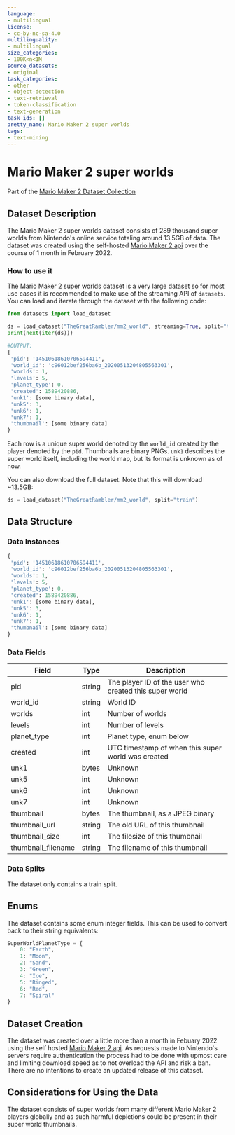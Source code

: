 ```yaml
---
language:
- multilingual
license:
- cc-by-nc-sa-4.0
multilinguality:
- multilingual
size_categories:
- 100K<n<1M
source_datasets:
- original
task_categories:
- other
- object-detection
- text-retrieval
- token-classification
- text-generation
task_ids: []
pretty_name: Mario Maker 2 super worlds
tags:
- text-mining
---
```


# Mario Maker 2 super worlds
Part of the [Mario Maker 2 Dataset Collection](https://tgrcode.com/posts/mario_maker_2_datasets)

## Dataset Description
The Mario Maker 2 super worlds dataset consists of 289 thousand super worlds from Nintendo's online service totaling around 13.5GB of data. The dataset was created using the self-hosted [Mario Maker 2 api](https://tgrcode.com/posts/mario_maker_2_api) over the course of 1 month in February 2022.

### How to use it
The Mario Maker 2 super worlds dataset is a very large dataset so for most use cases it is recommended to make use of the streaming API of `datasets`. You can load and iterate through the dataset with the following code:

```python
from datasets import load_dataset

ds = load_dataset("TheGreatRambler/mm2_world", streaming=True, split="train")
print(next(iter(ds)))

#OUTPUT:
{
 'pid': '14510618610706594411',
 'world_id': 'c96012bef256ba6b_20200513204805563301',
 'worlds': 1,
 'levels': 5,
 'planet_type': 0,
 'created': 1589420886,
 'unk1': [some binary data],
 'unk5': 3,
 'unk6': 1,
 'unk7': 1,
 'thumbnail': [some binary data]
}
```
Each row is a unique super world denoted by the `world_id` created by the player denoted by the `pid`. Thumbnails are binary PNGs. `unk1` describes the super world itself, including the world map, but its format is unknown as of now.

You can also download the full dataset. Note that this will download ~13.5GB:
```python
ds = load_dataset("TheGreatRambler/mm2_world", split="train")
```

## Data Structure

### Data Instances

```python
{
 'pid': '14510618610706594411',
 'world_id': 'c96012bef256ba6b_20200513204805563301',
 'worlds': 1,
 'levels': 5,
 'planet_type': 0,
 'created': 1589420886,
 'unk1': [some binary data],
 'unk5': 3,
 'unk6': 1,
 'unk7': 1,
 'thumbnail': [some binary data]
}
```

### Data Fields

|Field|Type|Description|
|---|---|---|
|pid|string|The player ID of the user who created this super world|
|world_id|string|World ID|
|worlds|int|Number of worlds|
|levels|int|Number of levels|
|planet_type|int|Planet type, enum below|
|created|int|UTC timestamp of when this super world was created|
|unk1|bytes|Unknown|
|unk5|int|Unknown|
|unk6|int|Unknown|
|unk7|int|Unknown|
|thumbnail|bytes|The thumbnail, as a JPEG binary|
|thumbnail_url|string|The old URL of this thumbnail|
|thumbnail_size|int|The filesize of this thumbnail|
|thumbnail_filename|string|The filename of this thumbnail|

### Data Splits

The dataset only contains a train split.

## Enums

The dataset contains some enum integer fields. This can be used to convert back to their string equivalents:

```python
SuperWorldPlanetType = {
	0: "Earth",
	1: "Moon",
	2: "Sand",
	3: "Green",
	4: "Ice",
	5: "Ringed",
	6: "Red",
	7: "Spiral"
}
```

<!-- TODO create detailed statistics -->

## Dataset Creation

The dataset was created over a little more than a month in Febuary 2022 using the self hosted [Mario Maker 2 api](https://tgrcode.com/posts/mario_maker_2_api). As requests made to Nintendo's servers require authentication the process had to be done with upmost care and limiting download speed as to not overload the API and risk a ban. There are no intentions to create an updated release of this dataset.

## Considerations for Using the Data

The dataset consists of super worlds from many different Mario Maker 2 players globally and as such harmful depictions could be present in their super world thumbnails.
